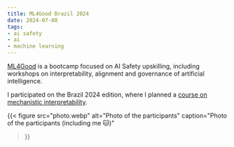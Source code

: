 ```yaml
---
title: ML4Good Brazil 2024
date: 2024-07-08
tags:
- ai safety
- ai
- machine learning
---
```


[ML4Good](https://ml4good.org) is a bootcamp focused on AI Safety upskilling, including workshops on interpretability, alignment and governance of artificial intelligence.

<!--more-->

I participated on the Brazil 2024 edition, where I planned a [course on mechanistic interpretability](https://impact-rio.github.io/mech-interp-course).


{{< figure
    src="photo.webp"
    alt="Photo of the participants"
    caption="Photo of the participants (including me :cat:)"
>}}

